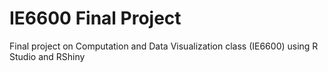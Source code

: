 # IE6600 Final Project
Final project on Computation and Data Visualization class (IE6600) using R Studio and RShiny
